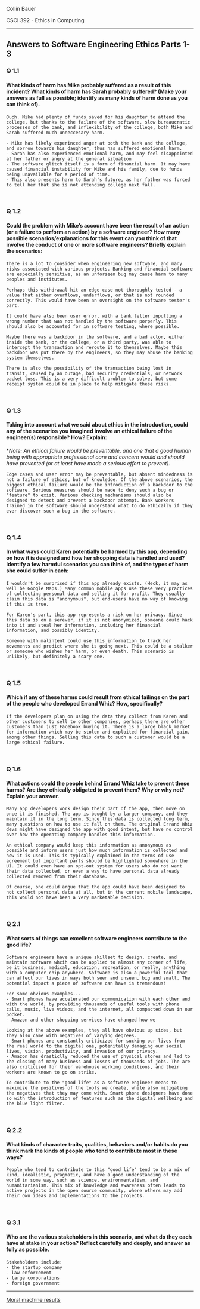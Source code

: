Collin Bauer

CSCI 392 - Ethics in Computing

---

## Answers to Software Engineering Ethics Parts 1-3


### Q 1.1
#### What kinds of harm has Mike probably suffered as a result of this incident? What kinds of harm has Sarah probably suffered? (Make your answers as full as possible; identify as many kinds of harm done as you can think of).

    Ouch. Mike had plenty of funds saved for his daughter to attend the college, but thanks to the failure of the software, slow bureaucratic processes of the bank, and inflexibility of the college, both Mike and Sarah suffered much unneccesary harm.

    - Mike has likely experinced anger at both the bank and the college, and sorrow towards his daughter, thus has suffered emotional harm.
    - Sarah has also experienced emotional harm, and may feel disappointed at her father or angry at the general situation
    - The software glitch itself is a form of financial harm. It may have caused financial instability for Mike and his family, due to funds being unavailable for a period of time.
    - This also presents harm to Sarah's future, as her father was forced to tell her that she is not attending college next fall.

<br/>

### Q 1.2
#### Could the problem with Mike’s account have been the result of an action (or a failure to perform an action) by a software engineer? How many possible scenarios/explanations for this event can you think of that involve the conduct of one or more software engineers? Briefly explain the scenarios:

    There is a lot to consider when engineering new software, and many risks associated with various projects. Banking and financial software are especially sensitive, as an unforseen bug may cause harm to many peoples and institutes.

    Perhaps this withdrawal hit an edge case not thoroughly tested - a value that either overflows, underflows, or that is not rounded correctly. This would have been an oversight on the software tester's part.

    It could have also been user error, with a bank teller inputting a wrong number that was not handled by the software porperly. This should also be accounted for in software testing, where possible.

    Maybe there was a backdoor in the software, and a bad actor, either inside the bank, or the college, or a third party, was able to intercept the transaction and reroute it to themselves. Maybe this backdoor was put there by the engineers, so they may abuse the banking system themselves.

    There is also the possibility of the transaction being lost in transit, caused by an outage, bad security credentials, or network packet loss. This is a very difficult problem to solve, but some receipt system could be in place to help mitigate these risks.

<br/>

### Q 1.3
#### Taking into account what we said about ethics in the introduction, could any of the scenarios you imagined involve an ethical failure of the engineer(s) responsible? How? Explain:

**Note: An ethical failure would be preventable, and one that a good human being with appropriate professional care and concern would and should have prevented (or at least have made a serious effort to prevent).*

    Edge cases and user error may be preventable, but absent mindedness is not a failure of ethics, but of knowledge. Of the above scenarios, the biggest ethical failure would be the introduction of a backdoor to the software. Serious measures should be made to deny such a bug or "feature" to exist. Various checking mechanisms should also be designed to detect and prevent a backdoor attempt. Bank workers trained in the software should understand what to do ethically if they ever discover such a bug in the software.

<br/>

### Q 1.4
#### In what ways could Karen potentially be harmed by this app, depending on how it is designed and how her shopping data is handled and used? Identify a few harmful scenarios you can think of, and the types of harm she could suffer in each:

    I wouldn't be surprised if this app already exists. (Heck, it may as well be Google Maps.) Many common mobile apps use these very practices of collecting personal data and selling it for profit. They usually claim this data is "anonymous", but end-users have no way of knowing if this is true.

    For Karen's part, this app represents a risk on her privacy. Since this data is on a serever, if it is not anonymized, someone could hack into it and steal her information, including her financial information, and possibly identity.
    
    Someone with malintent could use this information to track her movements and predict where she is going next. This could be a stalker or someone who wishes her harm, or even death. This scenario is unlikely, but definitely a scary one.

<br/>

### Q 1.5
#### Which if any of these harms could result from ethical failings on the part of the people who developed Errand Whiz? How, specifically?

    If the developers plan on using the data they collect from Karen and other customers to sell to other companies, perhaps there are other customers than just Facebook buying it. There is a large black market for information which may be stolen and exploited for financial gain, among other things. Selling this data to such a customer would be a large ethical failure.

<br/>

### Q 1.6
####  What actions could the people behind Errand Whiz take to prevent these harms? Are they ethically obligated to prevent them? Why or why not? Explain your answer.

    Many app developers work design their part of the app, then move on once it is finished. The app is bought by a larger company, and they maintain it in the long term. Since this data is collected long term, many questions on how to use it fall on them. The original Errand Whiz devs might have designed the app with good intent, but have no control over how the operating company handles this information.
    
    An ethical company would keep this information as anonymous as possible and inform users just how much information is collected and how it is used. This is typically explained in the terms of use agreement but important parts should be highlighted somewhere in the UI. It could even have an opt-out system for users who do not want their data collected, or even a way to have personal data already collected removed from their database.

    Of course, one could argue that the app could have been designed to not collect personal data at all, but in the current mobile landscape, this would not have been a very marketable decision.

<br/>

### Q 2.1
#### What sorts of things can excellent software engineers contribute to the good life?

    Software engineers have a unique skillset to design, create, and maintain software whcih can be applied to almost any corner of life, be it business, medical, education, recreation, or really, anything with a computer chip anywhere. Software is also a powerful tool that can affect our lives in ways both seen and unseen, big and small. The potential impact a piece of software can have is tremendous!

    For some obvious examples...
    - Smart phones have accelerated our communication with each other and with the world, by providing thousands of useful tools with phone calls, music, live videos, and the internet, all compacted down in our pocket.
    - Amazon and other shopping services have changed how we 

    Looking at the above examples, they all have obvious up sides, but they also came with negatives of varying degrees.
    - Smart phones are constantly criticized for sucking our lives from the real world to the digital one, potenitally damaging our social lives, vision, productivity, and invasion of our privacy.
    - Amazon has drasticlly reduced the use of physical stores and led to the closing of many business and losses of thousands of jobs. The are also criticized for their warehouse working conditions, and their workers are known to go on strike.

    To contribute to the "good life" as a software engineer means to maximize the positives of the tools we create, while also mitigating the negatives that they may come with. Smart phone designers have done so with the introduction of features such as the digital wellbeing and the blue light filter.

<br/>

### Q 2.2
#### What kinds of character traits, qualities, behaviors and/or habits do you think mark the kinds of people who tend to contribute most in these ways?

    People who tend to contribute to this "good life" tend to be a mix of kind, idealistic, pragmatic, and have a good understanding of the world in some way, such as science, environmentalism, and humanitarianism. This mix of knowledge and awareness often leads to active projects in the open source community, where others may add their own ideas and implementations to the projects.

<br/>

### Q 3.1
#### Who are the various stakeholders in this scenario, and what do they each have at stake in your action? Reflect carefully and deeply, and answer as fully as possible.

    Stakeholders include:
    - the startup company
    - law enforcement
    - large corporations
    - foreign government


---

[Moral machine results](http://moralmachine.mit.edu/results/746195877)